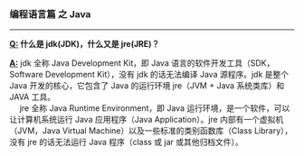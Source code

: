 ### 编程语言篇 之 Java


---

**[Q:](#welcome) 什么是 jdk(JDK)，什么又是 jre(JRE)？**

**[A:](#welcome)** jdk 全称 Java Development Kit，即 Java 语言的软件开发工具（SDK，Software Development Kit），没有 jdk 的话无法编译 Java 源程序。jdk 是整个 Java 开发的核心，它包含了 Java 的运行环境 jre（JVM + Java 系统类库）和 JAVA 工具。<br>&emsp; jre 全称 Java Runtime Environment，即 Java 运行环境，是一个软件，可以让计算机系统运行 Java 应用程序（Java Application）。jre 内部有一个虚拟机（JVM，Java Virtual Machine）以及一些标准的类别函数库（Class Library），没有 jre 的话无法运行 Java 程序（class 或 jar 或其他归档文件）。